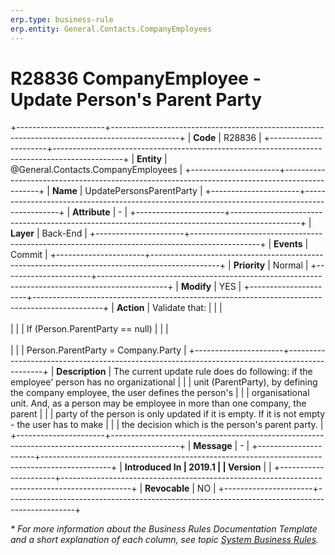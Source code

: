 ```yaml
---
erp.type: business-rule
erp.entity: General.Contacts.CompanyEmployees
---
```


# R28836 CompanyEmployee - Update Person's Parent Party
+----------------------+-----------------------------------------------------------------------------------------------+
| **Code**             | R28836                                                                                        |
+----------------------+-----------------------------------------------------------------------------------------------+
| **Entity**           | @General.Contacts.CompanyEmployees                                                            |
+----------------------+-----------------------------------------------------------------------------------------------+
| **Name**             | UpdatePersonsParentParty                                                                      |
+----------------------+-----------------------------------------------------------------------------------------------+
| **Attribute**        | \-                                                                                            |
+----------------------+-----------------------------------------------------------------------------------------------+
| **Layer**            | Back-End                                                                                      |
+----------------------+-----------------------------------------------------------------------------------------------+
| **Events**           | Commit                                                                                        |
+----------------------+-----------------------------------------------------------------------------------------------+
| **Priority**         | Normal                                                                                        |
+----------------------+-----------------------------------------------------------------------------------------------+
| **Modify**           | YES                                                                                           |
+----------------------+-----------------------------------------------------------------------------------------------+
| **Action**           | Validate that:                                                                                |
|                      | <br/><br/>                                                                                    |
|                      | If (Person.ParentParty == null)                                                               |
|                      | <br/><br/>                                                                                    |
|                      | Person.ParentParty = Company.Party                                                            |
+----------------------+-----------------------------------------------------------------------------------------------+
| **Description**      | The current update rule does do following: if the employee\' person has no organizational     |
|                      | unit (ParentParty), by defining the company employee, the user defines the person\'s          |
|                      | organisational unit. And, as a person may be employee in more than one company, the parent    |
|                      | party of the person is only updated if it is empty. If it is not empty - the user has to make |
|                      | the decision which is the person\'s parent party.                                             |
+----------------------+-----------------------------------------------------------------------------------------------+
| **Message**          | \-                                                                                            |
+----------------------+-----------------------------------------------------------------------------------------------+
| **Introduced In      | 2019.1                                                                                        |
| Version**            |                                                                                               |
+----------------------+-----------------------------------------------------------------------------------------------+
| **Revocable**        | NO                                                                                            |
+----------------------+-----------------------------------------------------------------------------------------------+

*\* For more information about the Business Rules Documentation Template and a short explanation of each column, see
topic [System Business Rules](../templates/template-description-system-business-rules.md).*
